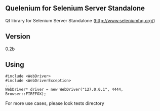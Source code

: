 ## Quelenium for Selenium Server Standalone
Qt library for Selenium Server Standalone (http://www.seleniumhq.org/)

## Version
0.2b

## Using

```
#include <WebDriver>
#include <WebDriverException>
...
WebDriver* driver = new WebDriver("127.0.0.1", 4444, Browser::FIREFOX);
```
For more use cases, please look tests directory

